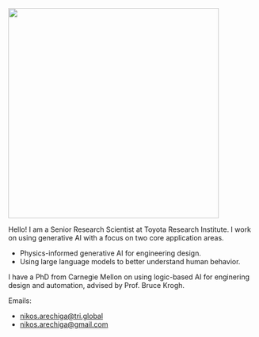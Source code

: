 <img src="img/hobbit_door.jpg" width="425"/>

Hello! I am a Senior Research Scientist at Toyota Research Institute. I work on using generative AI with a focus on two core application areas.
- Physics-informed generative AI for engineering design.
- Using large language models to better understand human behavior.
  
I have a PhD from Carnegie Mellon on using logic-based AI for enginering design and automation, advised by Prof. Bruce Krogh.

Emails:
- nikos.arechiga@tri.global
- nikos.arechiga@gmail.com



